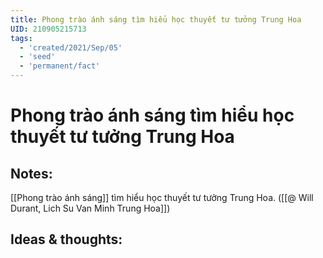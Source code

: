 ```yaml
---
title: Phong trào ánh sáng tìm hiểu học thuyết tư tưởng Trung Hoa
UID: 210905215713
tags:
  - 'created/2021/Sep/05'
  - 'seed'
  - 'permanent/fact'
---
```

# Phong trào ánh sáng tìm hiểu học thuyết tư tưởng Trung Hoa

## Notes:
[[Phong trào ánh sáng]] tìm hiểu học thuyết tư tưởng Trung Hoa. ([[@ Will Durant, Lich Su Van Minh Trung Hoa]])

## Ideas & thoughts:
